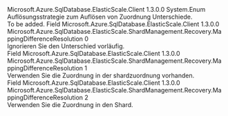 <Type Name="MappingDifferenceResolution" FullName="Microsoft.Azure.SqlDatabase.ElasticScale.ShardManagement.Recovery.MappingDifferenceResolution">
  <TypeSignature Language="C#" Value="public enum MappingDifferenceResolution" />
  <TypeSignature Language="ILAsm" Value=".class public auto ansi sealed MappingDifferenceResolution extends System.Enum" />
  <TypeSignature Language="DocId" Value="T:Microsoft.Azure.SqlDatabase.ElasticScale.ShardManagement.Recovery.MappingDifferenceResolution" />
  <TypeSignature Language="VB.NET" Value="Public Enum MappingDifferenceResolution" />
  <TypeSignature Language="F#" Value="type MappingDifferenceResolution = " />
  <AssemblyInfo>
    <AssemblyName>Microsoft.Azure.SqlDatabase.ElasticScale.Client</AssemblyName>
    <AssemblyVersion>1.3.0.0</AssemblyVersion>
  </AssemblyInfo>
  <Base>
    <BaseTypeName>System.Enum</BaseTypeName>
  </Base>
  <Docs>
    <summary>
            Auflösungsstrategie zum Auflösen von Zuordnung Unterschiede.
            </summary>
    <remarks>To be added.</remarks>
  </Docs>
  <Members>
    <Member MemberName="Ignore">
      <MemberSignature Language="C#" Value="Ignore" />
      <MemberSignature Language="ILAsm" Value=".field public static literal valuetype Microsoft.Azure.SqlDatabase.ElasticScale.ShardManagement.Recovery.MappingDifferenceResolution Ignore = int32(0)" />
      <MemberSignature Language="DocId" Value="F:Microsoft.Azure.SqlDatabase.ElasticScale.ShardManagement.Recovery.MappingDifferenceResolution.Ignore" />
      <MemberSignature Language="VB.NET" Value="Ignore" />
      <MemberSignature Language="F#" Value="Ignore = 0" Usage="Microsoft.Azure.SqlDatabase.ElasticScale.ShardManagement.Recovery.MappingDifferenceResolution.Ignore" />
      <MemberType>Field</MemberType>
      <AssemblyInfo>
        <AssemblyName>Microsoft.Azure.SqlDatabase.ElasticScale.Client</AssemblyName>
        <AssemblyVersion>1.3.0.0</AssemblyVersion>
      </AssemblyInfo>
      <ReturnValue>
        <ReturnType>Microsoft.Azure.SqlDatabase.ElasticScale.ShardManagement.Recovery.MappingDifferenceResolution</ReturnType>
      </ReturnValue>
      <MemberValue>0</MemberValue>
      <Docs>
        <summary>
            Ignorieren Sie den Unterschied vorläufig.
            </summary>
      </Docs>
    </Member>
    <Member MemberName="KeepShardMapMapping">
      <MemberSignature Language="C#" Value="KeepShardMapMapping" />
      <MemberSignature Language="ILAsm" Value=".field public static literal valuetype Microsoft.Azure.SqlDatabase.ElasticScale.ShardManagement.Recovery.MappingDifferenceResolution KeepShardMapMapping = int32(1)" />
      <MemberSignature Language="DocId" Value="F:Microsoft.Azure.SqlDatabase.ElasticScale.ShardManagement.Recovery.MappingDifferenceResolution.KeepShardMapMapping" />
      <MemberSignature Language="VB.NET" Value="KeepShardMapMapping" />
      <MemberSignature Language="F#" Value="KeepShardMapMapping = 1" Usage="Microsoft.Azure.SqlDatabase.ElasticScale.ShardManagement.Recovery.MappingDifferenceResolution.KeepShardMapMapping" />
      <MemberType>Field</MemberType>
      <AssemblyInfo>
        <AssemblyName>Microsoft.Azure.SqlDatabase.ElasticScale.Client</AssemblyName>
        <AssemblyVersion>1.3.0.0</AssemblyVersion>
      </AssemblyInfo>
      <ReturnValue>
        <ReturnType>Microsoft.Azure.SqlDatabase.ElasticScale.ShardManagement.Recovery.MappingDifferenceResolution</ReturnType>
      </ReturnValue>
      <MemberValue>1</MemberValue>
      <Docs>
        <summary>
            Verwenden Sie die Zuordnung in der shardzuordnung vorhanden.
            </summary>
      </Docs>
    </Member>
    <Member MemberName="KeepShardMapping">
      <MemberSignature Language="C#" Value="KeepShardMapping" />
      <MemberSignature Language="ILAsm" Value=".field public static literal valuetype Microsoft.Azure.SqlDatabase.ElasticScale.ShardManagement.Recovery.MappingDifferenceResolution KeepShardMapping = int32(2)" />
      <MemberSignature Language="DocId" Value="F:Microsoft.Azure.SqlDatabase.ElasticScale.ShardManagement.Recovery.MappingDifferenceResolution.KeepShardMapping" />
      <MemberSignature Language="VB.NET" Value="KeepShardMapping" />
      <MemberSignature Language="F#" Value="KeepShardMapping = 2" Usage="Microsoft.Azure.SqlDatabase.ElasticScale.ShardManagement.Recovery.MappingDifferenceResolution.KeepShardMapping" />
      <MemberType>Field</MemberType>
      <AssemblyInfo>
        <AssemblyName>Microsoft.Azure.SqlDatabase.ElasticScale.Client</AssemblyName>
        <AssemblyVersion>1.3.0.0</AssemblyVersion>
      </AssemblyInfo>
      <ReturnValue>
        <ReturnType>Microsoft.Azure.SqlDatabase.ElasticScale.ShardManagement.Recovery.MappingDifferenceResolution</ReturnType>
      </ReturnValue>
      <MemberValue>2</MemberValue>
      <Docs>
        <summary>
            Verwenden Sie die Zuordnung in den Shard.
            </summary>
      </Docs>
    </Member>
  </Members>
</Type>